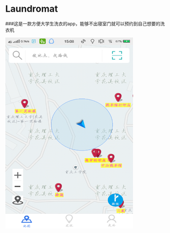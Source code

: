 # Laundromat
###这是一款方便大学生洗衣的app，能够不出寝室门就可以预约到自己想要的洗衣机

<img src="https://github.com/ydc201211/VirtualCampus/blob/master/picture/图片1.png" width=400 height=600 />
